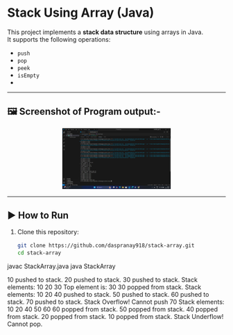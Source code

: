 # Stack Using Array (Java)

This project implements a **stack data structure** using arrays in Java.  
It supports the following operations:
- `push`
- `pop`
- `peek`
- `isEmpty`
-
---

## 🖼 Screenshot of Program output:-
<p align="center">
  <img src="image/stack.png" width="250" />
</p>

---

## ▶️ How to Run

1. Clone this repository:
   ```bash
   git clone https://github.com/daspranay918/stack-array.git
   cd stack-array
javac StackArray.java
java StackArray

10 pushed to stack.
20 pushed to stack.
30 pushed to stack.
Stack elements: 10 20 30 
Top element is: 30
30 popped from stack.
Stack elements: 10 20 
40 pushed to stack.
50 pushed to stack.
60 pushed to stack.
70 pushed to stack.
Stack Overflow! Cannot push 70
Stack elements: 10 20 40 50 60 
60 popped from stack.
50 popped from stack.
40 popped from stack.
20 popped from stack.
10 popped from stack.
Stack Underflow! Cannot pop.
